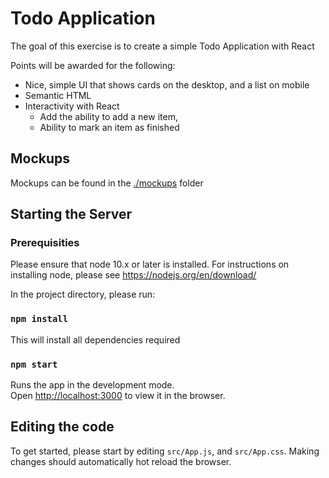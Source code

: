 # Todo Application

The goal of this exercise is to create a simple Todo Application with React

Points will be awarded for the following:

* Nice, simple UI that shows cards on the desktop, and a list on mobile
* Semantic HTML
* Interactivity with React
  - Add the ability to add a new item,
  - Ability to mark an item as finished

## Mockups

Mockups can be found in the [./mockups](mockups) folder

## Starting the Server

### Prerequisities

Please ensure that node 10.x or later is installed. For instructions on installing node, please see https://nodejs.org/en/download/

In the project directory, please run:

### `npm install`

This will install all dependencies required

### `npm start`

Runs the app in the development mode.<br>
Open [http://localhost:3000](http://localhost:3000) to view it in the browser.

## Editing the code

To get started, please start by editing `src/App.js`, and `src/App.css`. Making changes should automatically hot reload the browser.
